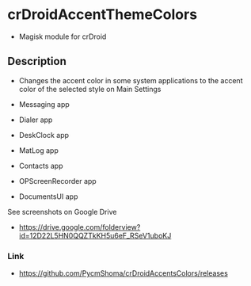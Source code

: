 # crDroidAccentThemeColors
- Magisk module for crDroid

## Description
- Changes the accent color in some system applications to the accent color of the selected style on Main Settings

- Messaging app
- Dialer app
- DeskClock app
- MatLog app
- Contacts app
- OPScreenRecorder app
- DocumentsUI app

See screenshots on Google Drive 
- https://drive.google.com/folderview?id=12D22L5HN0QQZTkKH5u6eF_RSeV1uboKJ

### Link

- https://github.com/PycmShoma/crDroidAccentsColors/releases
